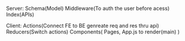 Server: Schema(Model)
        Middleware(To auth the user before acess)
        Index(APIs)

Client: Actions(Connect FE to BE genreate req and res thru api)
        Reducers(Switch actions)
        Components(
            Pages,
            App.js to render(main)
        )
